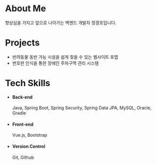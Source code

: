 <h1>About Me</h1>

향상심을 가지고 앞으로 나아가는 백엔드 개발자 정경호입니다.

<h1>Projects</h1>

- 반려동물 동반 가능 시설을 쉽게 찾을 수 있는 웹사이트 포맵
- 번호판 인식을 통한 장애인 주차구역 관리 시스템

<h1>Tech Skills</h1>

- #### Back-end
  
    Java, Spring Boot, Spring Security, Spring Data JPA, MySQL, Oracle, Gradle

- #### Front-end

    Vue.js, Bootstrap

- #### Version Control
  
    Git, Github
